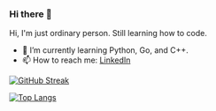 ### Hi there 👋
Hi, I'm just ordinary person. Still learning how to code.
- 🌱 I’m currently learning Python, Go, and C++.
- 📫 How to reach me: [LinkedIn](https://www.linkedin.com/in/jonathan-darius/)
<!--
[![trophy](https://github-profile-trophy.vercel.app/?username=jonathan-darius&theme=dracula)](https://github.com/ryo-ma/github-profile-trophy)
-->
<!--
[![github stats](https://github-readme-stats.vercel.app/api?username=jonathan-darius&show_icons=true&theme=dracula&count_private=true)](https://github.com/anuraghazra/github-readme-stats)
-->
[![GitHub Streak](https://streak-stats.demolab.com/?user=jonathan-darius&theme=dracula&count_private=true)](https://git.io/streak-stats)

[![Top Langs](https://github-readme-stats.vercel.app/api/top-langs/?username=jonathan-darius&langs_count=8&layout=compact&theme=dracula&count_private=true)](https://github.com/anuraghazra/github-readme-stats)

<!--
**jonathan-darius/jonathan-darius** is a ✨ _special_ ✨ repository because its `README.md` (this file) appears on your GitHub profile.

Here are some ideas to get you started:

- 🔭 I’m currently working on ...
- 🌱 I’m currently learning ...
- 👯 I’m looking to collaborate on ...
- 🤔 I’m looking for help with ...
- 💬 Ask me about ...
- 📫 How to reach me: ...
- 😄 Pronouns: ...
- ⚡ Fun fact: ...
-->
